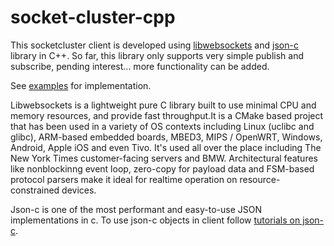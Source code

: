 # socket-cluster-cpp
This socketcluster client is developed using [libwebsockets](https://github.com/warmcat/libwebsockets) and [json-c](https://github.com/json-c/json-c) library in C++. So far, this library only supports very simple publish and subscribe, pending interest... more functionality can be added.

See [examples](https://github.com/danielcloran/socket-cluster-cpp/tree/main/examples) for implementation.

Libwebsockets is a lightweight pure C library built to use minimal CPU and memory resources, and provide fast throughput.It is a CMake based project that has been used in a variety of OS contexts including Linux (uclibc and glibc), ARM-based embedded boards, MBED3, MIPS / OpenWRT, Windows, Android, Apple iOS and even Tivo. It's used all over the place including The New York Times customer-facing servers and BMW. Architectural features like nonblockinng event loop, zero-copy for payload data and FSM-based protocol parsers make it ideal for realtime operation on resource-constrained devices.

Json-c is one of the most performant and easy-to-use JSON implementations in c. To use json-c objects in client follow [tutorials on json-c](https://linuxprograms.wordpress.com/2010/05/20/json-c-libjson-tutorial/).
